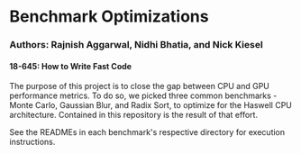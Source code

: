 # Benchmark Optimizations

### Authors: Rajnish Aggarwal, Nidhi Bhatia, and Nick Kiesel
#### 18-645: How to Write Fast Code

The purpose of this project is to close the gap between CPU and GPU performance metrics. To do so,
we picked three common benchmarks - Monte Carlo, Gaussian Blur, and Radix Sort, to optimize for
the Haswell CPU architecture. Contained in this repository is the result of that effort.

See the READMEs in each benchmark's respective directory for execution instructions.

